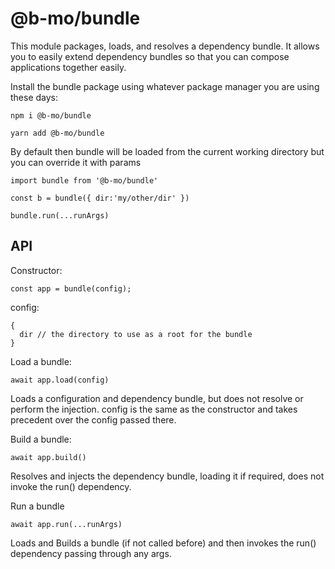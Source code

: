 # @b-mo/bundle

This module packages, loads, and resolves a dependency bundle. It allows you to easily extend dependency bundles
so that you can compose applications together easily.

Install the bundle package using whatever package manager you are using these days:

```npm i @b-mo/bundle```

```yarn add @b-mo/bundle```


By default then bundle will be loaded from the current working directory but you can override it with params

```
import bundle from '@b-mo/bundle'

const b = bundle({ dir:'my/other/dir' })

bundle.run(...runArgs)

```

## API

Constructor:

```
const app = bundle(config);
```


config:
```
{
  dir // the directory to use as a root for the bundle
}
```

Load a bundle:

```
await app.load(config)
```

Loads a configuration and dependency bundle, but does not resolve or perform the injection.
config is the same as the constructor and takes precedent over the config passed there.


Build a bundle:

```
await app.build()
```

Resolves and injects the dependency bundle, loading it if required, does not invoke the run() dependency.


Run a bundle

```
await app.run(...runArgs)
```

Loads and Builds a bundle (if not called before) and then invokes the run() dependency passing through any args.

